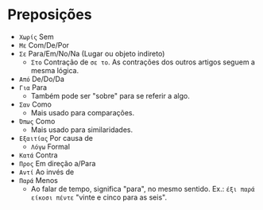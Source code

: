 # Preposições

-   `Χωρίς` Sem
-   `Με` Com/De/Por
-   `Σε` Para/Em/No/Na (Lugar ou objeto indireto)
    -   `Στο` Contração de `σε το`. As contrações dos outros artigos seguem a mesma lógica.
-   `Από` De/Do/Da
-   `Για` Para
    -   Também pode ser "sobre" para se referir a algo.
-   `Σαν` Como
    -   Mais usado para comparações.
-   `Όπως` Como
    -   Mais usado para similaridades.
-   `Εξαιτίας` Por causa de
    -   `Λόγω` Formal
-   `Κατά` Contra
-   `Προς` Em direção a/Para
-   `Αντί` Ao invés de
-   `Παρά` Menos
    -   Ao falar de tempo, significa "para", no mesmo sentido. Ex.: `έξι παρά είκοσι πέντε` "vinte e cinco para as seis".
